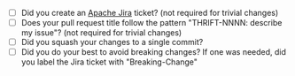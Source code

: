 <!-- Explain the changes in the pull request below: -->
  

<!-- We recommend you review the checklist before submitting a pull request. -->

- [ ] Did you create an [Apache Jira](https://issues.apache.org/jira/projects/THRIFT/issues/) ticket?  (not required for trivial changes)
- [ ] Does your pull request title follow the pattern "THRIFT-NNNN: describe my issue"?  (not required for trivial changes)
- [ ] Did you squash your changes to a single commit?
- [ ] Did you do your best to avoid breaking changes?  If one was needed, did you label the Jira ticket with "Breaking-Change"

<!--
  The Contributing Guide at:
  https://github.com/apache/thrift/blob/master/CONTRIBUTING.md
  has more details and tips for committing properly.
-->
